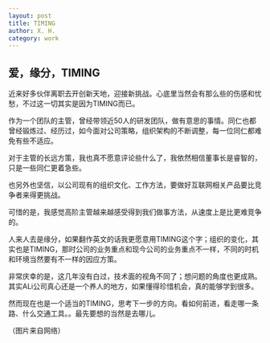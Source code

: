 ```yaml
---
layout: post
title: TIMING
author: X. H.
category: work
---
```


## 爱，缘分，TIMING

近来好多伙伴离职去开创新天地，迎接新挑战。心底里当然会有那么些的伤感和忧愁，不过这一切其实是因为TIMING而已。

作为一个团队的主管，曾经带领近50人的研发团队，做有意思的事情。同仁也都曾经锻炼过、经历过，如今面对公司策略，组织架构的不断调整，每一位同仁都难免有些不适应。

对于主管的长远方策，我也真不愿意评论些什么了，我依然相信董事长是睿智的，只是一些同仁更着急些。

也另外也坚信，以公司现有的组织文化、工作方法，要做好互联网相关产品要比竞争者来得更挑战。

可惜的是，我感觉高阶主管越来越感受得到我们做事方法，从速度上是比更难竞争的。

人来人去是缘分，如果翻作英文的话我更愿意用TIMING这个字；组织的变化，其实也是TIMING，那时公司的业务重点和现今公司的业务重点不一样，不同的时机和环境当然要有不一样的因应方策。

非常庆幸的是，这几年没有白过，技术面的视角不同了；想问题的角度也更成熟。其实ALi公司真心还是一个养人的地方，如果懂得珍惜机会，真的能够学到很多。

然而现在也是一个适当的TIMING，思考下一步的方向。看如何前进，看走哪一条路、什么交通工具。。最先要想的当然是去哪儿。

（图片来自网络）
